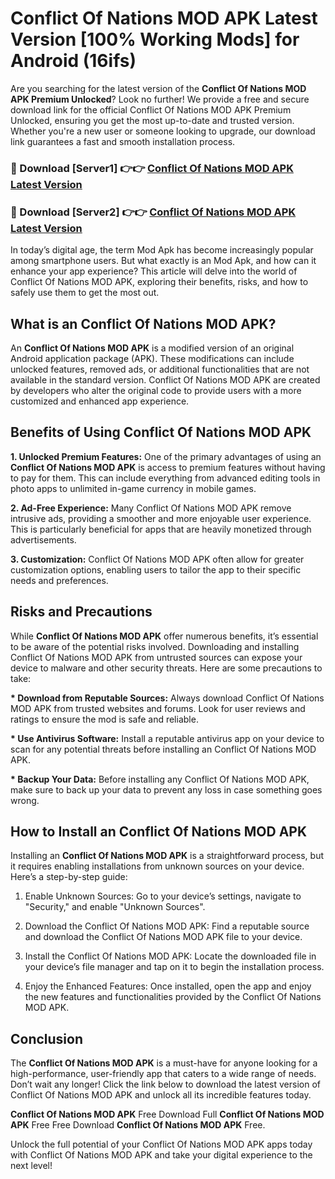 # Conflict Of Nations MOD APK Latest Version [100% Working Mods] for Android (16ifs)

Are you searching for the latest version of the <strong>Conflict Of Nations MOD APK Premium Unlocked</strong>? Look no further! We provide a free and secure download link for the official Conflict Of Nations MOD APK Premium Unlocked, ensuring you get the most up-to-date and trusted version. Whether you're a new user or someone looking to upgrade, our download link guarantees a fast and smooth installation process.


<h3>🔴 Download [Server1] 👉👉 <a href="https://getmodsapk.pages.dev?q=Conflict+Of+Nations+MOD+APK&ref=4R3">Conflict Of Nations MOD APK Latest Version</a></h3>

<h3>🔴 Download [Server2] 👉👉 <a href="https://getmodsapk.pages.dev?q=Conflict+Of+Nations+MOD+APK&ref=4R3">Conflict Of Nations MOD APK Latest Version</a></h3>


In today’s digital age, the term Mod Apk has become increasingly popular among smartphone users. But what exactly is an Mod Apk, and how can it enhance your app experience? This article will delve into the world of Conflict Of Nations MOD APK, exploring their benefits, risks, and how to safely use them to get the most out.


<h2>What is an Conflict Of Nations MOD APK?</h2>

An <strong>Conflict Of Nations MOD APK</strong> is a modified version of an original Android application package (APK). These modifications can include unlocked features, removed ads, or additional functionalities that are not available in the standard version. Conflict Of Nations MOD APK are created by developers who alter the original code to provide users with a more customized and enhanced app experience.


<h2>Benefits of Using Conflict Of Nations MOD APK</h2>

<strong> 1. Unlocked Premium Features:</strong> One of the primary advantages of using an <strong>Conflict Of Nations MOD APK</strong> is access to premium features without having to pay for them. This can include everything from advanced editing tools in photo apps to unlimited in-game currency in mobile games.

<strong> 2. Ad-Free Experience:</strong> Many Conflict Of Nations MOD APK remove intrusive ads, providing a smoother and more enjoyable user experience. This is particularly beneficial for apps that are heavily monetized through advertisements.

<strong> 3. Customization:</strong> Conflict Of Nations MOD APK often allow for greater customization options, enabling users to tailor the app to their specific needs and preferences.


<h2>Risks and Precautions</h2>

While <strong>Conflict Of Nations MOD APK</strong> offer numerous benefits, it’s essential to be aware of the potential risks involved. Downloading and installing Conflict Of Nations MOD APK from untrusted sources can expose your device to malware and other security threats. Here are some precautions to take:

<strong> * Download from Reputable Sources:</strong> Always download Conflict Of Nations MOD APK from trusted websites and forums. Look for user reviews and ratings to ensure the mod is safe and reliable.

<strong> * Use Antivirus Software:</strong> Install a reputable antivirus app on your device to scan for any potential threats before installing an Conflict Of Nations MOD APK.

<strong> * Backup Your Data:</strong> Before installing any Conflict Of Nations MOD APK, make sure to back up your data to prevent any loss in case something goes wrong.


<h2>How to Install an Conflict Of Nations MOD APK</h2>

Installing an <strong>Conflict Of Nations MOD APK</strong> is a straightforward process, but it requires enabling installations from unknown sources on your device. Here’s a step-by-step guide:

 1. Enable Unknown Sources: Go to your device’s settings, navigate to "Security," and enable "Unknown Sources".

 2. Download the Conflict Of Nations MOD APK: Find a reputable source and download the Conflict Of Nations MOD APK file to your device.

 3. Install the Conflict Of Nations MOD APK: Locate the downloaded file in your device’s file manager and tap on it to begin the installation process.

 4. Enjoy the Enhanced Features: Once installed, open the app and enjoy the new features and functionalities provided by the Conflict Of Nations MOD APK.


<h2><strong>Conclusion</strong></h2>

The <strong>Conflict Of Nations MOD APK</strong> is a must-have for anyone looking for a high-performance, user-friendly app that caters to a wide range of needs. Don’t wait any longer! Click the link below to download the latest version of Conflict Of Nations MOD APK and unlock all its incredible features today.

<strong>Conflict Of Nations MOD APK</strong> Free Download Full <strong>Conflict Of Nations MOD APK</strong> Free Free Download <strong>Conflict Of Nations MOD APK</strong> Free.

Unlock the full potential of your Conflict Of Nations MOD APK apps today with Conflict Of Nations MOD APK and take your digital experience to the next level!